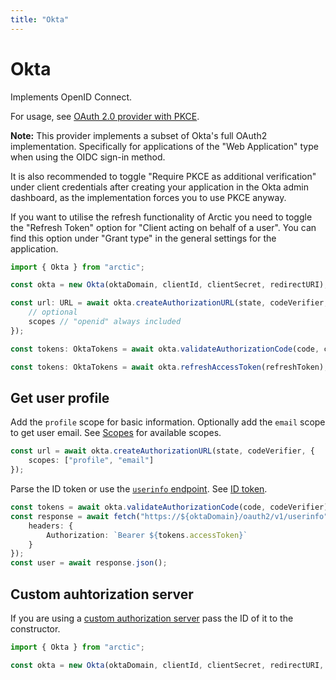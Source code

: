```yaml
---
title: "Okta"
---
```


# Okta

Implements OpenID Connect.

For usage, see [OAuth 2.0 provider with PKCE](/guides/oauth2-pkce).

**Note:** This provider implements a subset of Okta's full OAuth2 implementation. Specifically for applications of the "Web Application" type when using the OIDC sign-in method.

It is also recommended to toggle "Require PKCE as additional verification" under client credentials after creating your application in the Okta admin dashboard, as the implementation forces you to use PKCE anyway.

If you want to utilise the refresh functionality of Arctic you need to toggle the "Refresh Token" option for "Client acting on behalf of a user". You can find this option under "Grant type" in the general settings for the application.

```ts
import { Okta } from "arctic";

const okta = new Okta(oktaDomain, clientId, clientSecret, redirectURI);
```

```ts
const url: URL = await okta.createAuthorizationURL(state, codeVerifier, {
	// optional
	scopes // "openid" always included
});

const tokens: OktaTokens = await okta.validateAuthorizationCode(code, codeVerifier);

const tokens: OktaTokens = await okta.refreshAccessToken(refreshToken);
```

## Get user profile

Add the `profile` scope for basic information. Optionally add the `email` scope to get user email. See [Scopes](https://developer.okta.com/docs/reference/api/oidc/#scopes) for available scopes.

```ts
const url = await okta.createAuthorizationURL(state, codeVerifier, {
	scopes: ["profile", "email"]
});
```

Parse the ID token or use the [`userinfo` endpoint](https://developer.okta.com/docs/reference/api/oidc/#userinfo). See [ID token](https://developer.okta.com/docs/reference/api/oidc/#id-token).

```ts
const tokens = await okta.validateAuthorizationCode(code, codeVerifier);
const response = await fetch("https://${oktaDomain}/oauth2/v1/userinfo", {
	headers: {
		Authorization: `Bearer ${tokens.accessToken}`
	}
});
const user = await response.json();
```

## Custom auhtorization server

If you are using a [custom authorization server](https://developer.okta.com/docs/concepts/auth-servers/) pass the ID of it to the constructor.

```ts
import { Okta } from "arctic";

const okta = new Okta(oktaDomain, clientId, clientSecret, redirectURI, authServerId);
```

